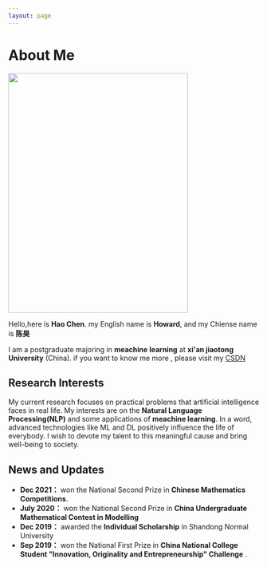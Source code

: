 ```yaml
---
layout: page
---
```


# About Me

<img src="https://howardchenhao.github.io/haochen_big.jpg" class="floatpic" width="360" height="480">

Hello,here is **Hao Chen**. my English name is **Howard**, and my Chiense name is **陈昊**

I am a postgraduate majoring in **meachine learning** at **xi'an jiaotong University** (China). 
if you want to know me more , please visit my [CSDN](https://blog.csdn.net/weixin_57028107)

## Research Interests

My current research focuses on practical problems that artificial intelligence faces in real life. My interests are on the **Natural Language Processing(NLP)** and some applications of **meachine learning**. In a word, advanced technologies like ML and DL positively influence the life of everybody.  I wish to devote my talent to this meaningful cause and bring well-being to society.

## News and Updates



- **Dec 2021：** won the National Second Prize in **Chinese Mathematics Competitions**.
- **July 2020：** won the National Second Prize in **China Undergraduate Mathematical Contest in Modelling**
- **Dec 2019：** awarded the **Individual Scholarship** in Shandong Normal University 
- **Sep 2019：** won the National First Prize in **China National College Student "Innovation, Originality and Entrepreneurship" Challenge** .
